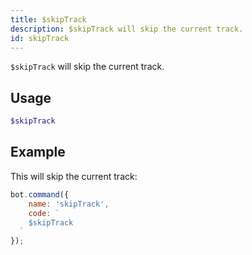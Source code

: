 ```yaml
---
title: $skipTrack
description: $skipTrack will skip the current track. 
id: skipTrack
---
```


`$skipTrack` will skip the current track.   

## Usage

```php
$skipTrack
```

## Example

This will skip the current track:

```javascript
bot.command({
    name: 'skipTrack',
    code: `
    $skipTrack
  `
});
```